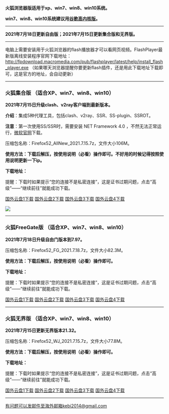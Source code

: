 **火狐浏览器版适用于xp、win7、win8、win10系统。**

**win7、win8、win10系统建议用[谷歌高内核版](https://github.com/Alvin9999/new-pac/wiki/%E9%AB%98%E5%86%85%E6%A0%B8%E7%89%88)。**

***

**2021年7月18日更新自由版；2021年7月15日更新集合版和无界版。**

***

电脑上需要安装用于火狐浏览器的flash播放器才可以看网页视频。FlashPlayer最新版离线安装程序官网下载地址：
http://fpdownload.macromedia.com/pub/flashplayer/latest/help/install_flash_player.exe （如果哪天浏览器提醒你要更新flash插件，还是用此下载地址下载即可，这是官方的地址，会自动更新）

***


### 火狐集合版 （适合XP、win7、win8、win10）

**2021年7月15日升级clash、v2ray客户端到最新版本。**

**介绍**：集成5种代理工具，包括clash、v2ray、SSR、SS-plugin、SSROT。

**注意**：第一次使用SS/SSR时，需要安装 NET Framework 4.0 ，不然无法正常运行，[微软官网](https://www.microsoft.com/zh-cn/download/details.aspx?id=17718)下载。

压缩包名称：Firefox52_AllNew_2021.7.15.7z，文件大小106M。

**使用方法：下载后解压，按使用说明（必看）操作即可。不好用的时候记得按照使用说明更新一下ip。**

**下载地址：**

提醒：下载时如果提示“您的连接不是私密连接”，这是证书过期问题，点击“高级”——“继续前往”就能成功下载。

[国外云盘1下载](https://tr101.free4444.xyz/Firefox52_AllNew_2021.7.15.7z) 
[国外云盘2下载](https://tr71.free4444.xyz/Firefox52_AllNew_2021.7.15.7z) 
[国外云盘3下载](https://tr61.free4444.xyz/Firefox52_AllNew_2021.7.15.7z) 
[国外云盘4下载](http://tr91.free4444.xyz/Firefox52_AllNew_2021.7.15.7z) 

![](https://cdn.jsdelivr.net/gh/Alvin9999/pac2/softimag/firefox-2.PNG)

***

### 火狐FreeGate版 （适合XP、win7、win8、win10）

**2021年7月18日升级自由门版本到7.97。**

压缩包名称：Firefox52_FG_2021.7.18.7z，文件大小82.3M。

**使用方法：下载后解压，按使用说明（必看）操作即可。**

**下载地址：**

提醒：下载时如果提示“您的连接不是私密连接”，这是证书过期问题，点击“高级”——“继续前往”就能成功下载。

[国外云盘1下载](https://tr101.free4444.xyz/Firefox52_FG_2021.7.18.7z) 
[国外云盘2下载](https://tr71.free4444.xyz/Firefox52_FG_2021.7.18.7z) 
[国外云盘3下载](https://tr61.free4444.xyz/Firefox52_FG_2021.7.18.7z) 
[国外云盘4下载](http://tr91.free4444.xyz/Firefox52_FG_2021.7.18.7z) 

***

### 火狐无界版 （适合XP、win7、win8、win10）

**2021年7月15日更新无界版本21.32。**

压缩包名称：Firefox52_WJ_2021.7.15.7z，文件大小77.8M。

**使用方法：下载后解压，按使用说明（必看）操作即可。**

**下载地址：**

提醒：下载时如果提示“您的连接不是私密连接”，这是证书过期问题，点击“高级”——“继续前往”就能成功下载。

[国外云盘1下载](https://tr101.free4444.xyz/Firefox52_WJ_2021.7.15.7z) 
[国外云盘2下载](https://tr71.free4444.xyz/Firefox52_WJ_2021.7.15.7z) 
[国外云盘3下载](https://tr61.free4444.xyz/Firefox52_WJ_2021.7.15.7z) 
[国外云盘4下载](http://tr91.free4444.xyz/Firefox52_WJ_2021.7.15.7z) 

***

有问题可以发邮件至海外邮箱kebi2014@gmail.com